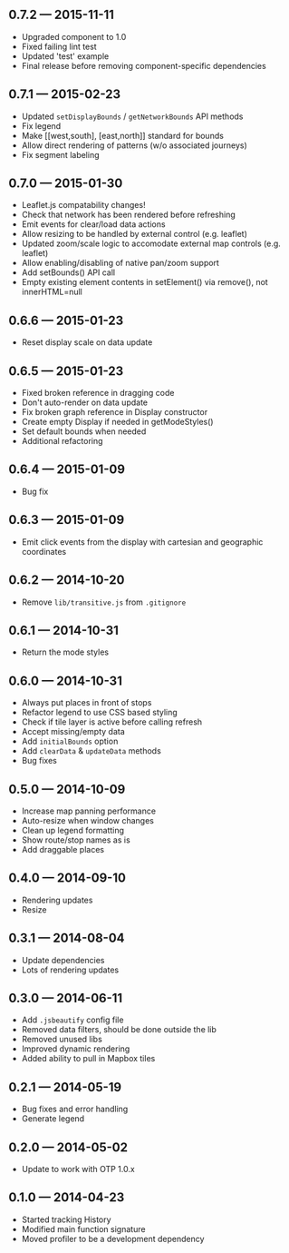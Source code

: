 
## 0.7.2 — 2015-11-11

* Upgraded component to 1.0
* Fixed failing lint test
* Updated 'test' example
* Final release before removing component-specific dependencies

## 0.7.1 — 2015-02-23

* Updated `setDisplayBounds` / `getNetworkBounds` API methods
* Fix legend
* Make [[west,south], [east,north]] standard for bounds
* Allow direct rendering of patterns (w/o associated journeys)
* Fix segment labeling

## 0.7.0 — 2015-01-30

* Leaflet.js compatability changes!
* Check that network has been rendered before refreshing
* Emit events for clear/load data actions
* Allow resizing to be handled by external control (e.g. leaflet)
* Updated zoom/scale logic to accomodate external map controls (e.g. leaflet)
* Allow enabling/disabling of native pan/zoom support
* Add setBounds() API call
* Empty existing element contents in setElement() via remove(), not innerHTML=null

## 0.6.6 — 2015-01-23

* Reset display scale on data update

## 0.6.5 — 2015-01-23

* Fixed broken reference in dragging code
* Don't auto-render on data update
* Fix broken graph reference in Display constructor
* Create empty Display if needed in getModeStyles()
* Set default bounds when needed
* Additional refactoring

## 0.6.4 — 2015-01-09

* Bug fix

## 0.6.3 — 2015-01-09

* Emit click events from the display with cartesian and geographic coordinates

## 0.6.2 — 2014-10-20

* Remove `lib/transitive.js` from `.gitignore`

## 0.6.1 — 2014-10-31

* Return the mode styles

## 0.6.0 — 2014-10-31

* Always put places in front of stops
* Refactor legend to use CSS based styling
* Check if tile layer is active before calling refresh
* Accept missing/empty data
* Add `initialBounds` option
* Add `clearData` & `updateData` methods
* Bug fixes

## 0.5.0 — 2014-10-09

* Increase map panning performance
* Auto-resize when window changes
* Clean up legend formatting
* Show route/stop names as is
* Add draggable places

## 0.4.0 — 2014-09-10

* Rendering updates
* Resize

## 0.3.1 — 2014-08-04

* Update dependencies
* Lots of rendering updates

## 0.3.0 — 2014-06-11

* Add `.jsbeautify` config file
* Removed data filters, should be done outside the lib
* Removed unused libs
* Improved dynamic rendering
* Added ability to pull in Mapbox tiles

## 0.2.1 — 2014-05-19

* Bug fixes and error handling
* Generate legend

## 0.2.0 — 2014-05-02

* Update to work with OTP 1.0.x

## 0.1.0 — 2014-04-23

* Started tracking History
* Modified main function signature
* Moved profiler to be a development dependency
